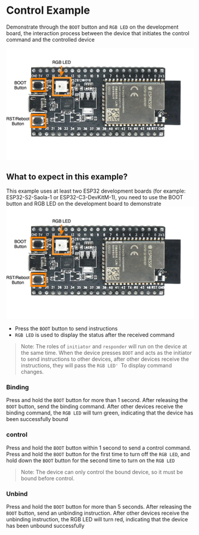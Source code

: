 # Control Example

Demonstrate through the `BOOT` button and `RGB LED` on the development board, the interaction process between the device that initiates the control command and the controlled device

<img src="../../docs/_static/en/esp32-s2-saola-1.png" width="550">

## What to expect in this example?

This example uses at least two ESP32 development boards (for example: ESP32-S2-Saola-1 or ESP32-C3-DevKitM-1), you need to use the BOOT button and RGB LED on the development board to demonstrate
<img src="../../docs/_static/en/esp32-s2-saola-1.png" width="550">

- Press the `BOOT` button to send instructions
- `RGB LED` is used to display the status after the received command

> Note: The roles of `initiator` and `responder` will run on the device at the same time. When the device presses `BOOT` and acts as the initiator to send instructions to other devices, after other devices receive the instructions, they will pass the `RGB LED' `To display command changes.

### Binding
Press and hold the `BOOT` button for more than 1 second. After releasing the `BOOT` button, send the binding command. After other devices receive the binding command, the `RGB LED` will turn green, indicating that the device has been successfully bound
### control
Press and hold the `BOOT` button within 1 second to send a control command. Press and hold the `BOOT` button for the first time to turn off the `RGB LED`, and hold down the `BOOT` button for the second time to turn on the `RGB LED`

> Note: The device can only control the bound device, so it must be bound before control.

### Unbind
Press and hold the `BOOT` button for more than 5 seconds. After releasing the `BOOT` button, send an unbinding instruction. After other devices receive the unbinding instruction, the RGB LED will turn red, indicating that the device has been unbound successfully
